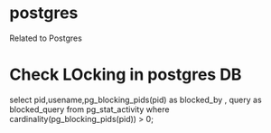 # postgres
Related to Postgres

Check LOcking in postgres DB
==============================
select pid,usename,pg_blocking_pids(pid) as blocked_by , query as blocked_query from pg_stat_activity where cardinality(pg_blocking_pids(pid)) > 0;

